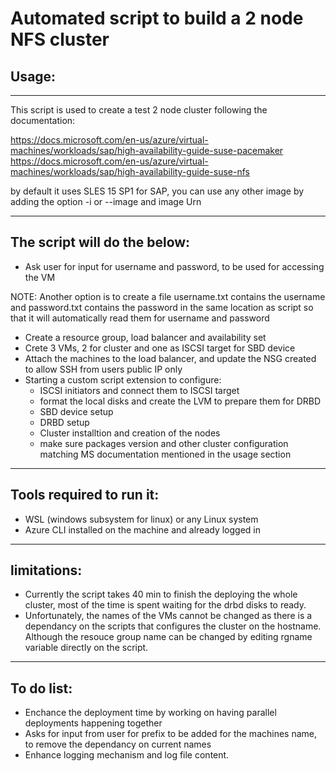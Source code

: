 # Automated script to build a 2 node NFS cluster
## Usage:
-------

This script is used to create a test 2 node cluster following the documentation:

https://docs.microsoft.com/en-us/azure/virtual-machines/workloads/sap/high-availability-guide-suse-pacemaker
https://docs.microsoft.com/en-us/azure/virtual-machines/workloads/sap/high-availability-guide-suse-nfs

by default it uses SLES 15 SP1 for SAP, you can use any other image by adding the option -i or --image and image Urn

--------------------

## The script will do the below:
* Ask user for input for username and password, to be used for accessing the VM

NOTE: Another option is to create a file username.txt contains the username and password.txt contains the password in the same location as script so that it will automatically read them for username and password
* Create a resource group, load balancer and availability set
* Crete 3 VMs, 2 for cluster and one as ISCSI target for SBD device
* Attach the machines to the load balancer, and update the NSG created to allow SSH from users public IP only
* Starting a custom script extension to configure:
  * ISCSI initiators and connect them to ISCSI target
  * format the local disks and create the LVM to prepare them for DRBD
  * SBD device setup
  * DRBD setup 
  * Cluster installtion and creation of the nodes
  * make sure packages  version and other cluster configuration matching MS documentation mentioned in the usage section 

---------------------

## Tools required to run it:
* WSL (windows subsystem for linux) or any Linux system
* Azure CLI installed on the machine and already logged in

---------------------
## limitations:
* Currently the script takes 40 min to finish the deploying the whole cluster, most of the time is spent waiting for the drbd disks to ready.
* Unfortunately, the names of the VMs cannot be changed as there is a dependancy on the scripts that configures the cluster on the hostname. Although the resouce group name can be changed by editing rgname variable directly on the script.

---------------------
## To do list:
* Enchance the deployment time by working on having parallel deployments happening together
* Asks for input from user for prefix to be added for the machines name, to remove the dependancy on current names
* Enhance logging mechanism and log file content.



